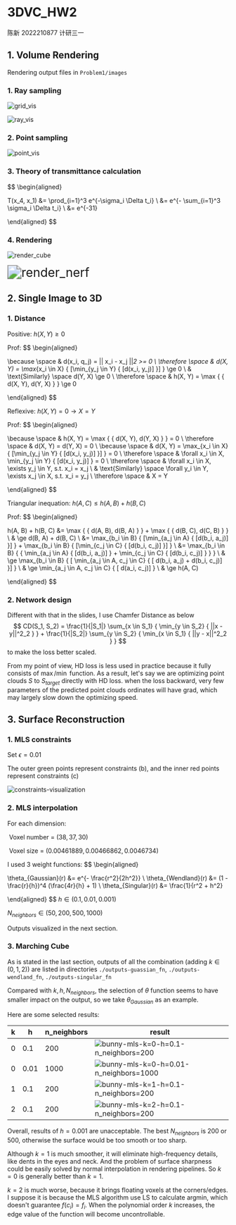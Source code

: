 # 3DVC_HW2

陈新	2022210877	计研三一



## 1. Volume Rendering

Rendering output files in `Problem1/images`

### 1. Ray sampling

![grid_vis](Problem1/images/grid_vis.png)

![ray_vis](Problem1/images/ray_vis.png)



### 2. Point sampling

![point_vis](Problem1/images/point_vis.png)



### 3. Theory of transmittance calculation

$$
\begin{aligned}

T(x_4, x_1) 
&= \prod_{i=1}^3 e^{-\sigma_i \Delta t_i}	\\
&= e^{- \sum_{i=1}^3 \sigma_i \Delta t_i}	\\
&= e^{-31}

\end{aligned}
$$



### 4. Rendering

![render_cube](Problem1/images/render_cube.gif)

<img src="Problem1/images/render_nerf.gif" alt="render_nerf" style="zoom: 200%;" />



## 2. Single Image to 3D

### 1. Distance

Positive: $h(X, Y) \ge 0$

Prof:
$$
\begin{aligned}

\because \space & d(x_i, q_j) = || x_i - x_j ||_2 >= 0	\\
\therefore \space & d(X, Y) = \max_{x_i \in X} { [\min_{y_j \in Y} { [d(x_i, y_j)] }] } \ge 0	\\
& \text{Similarly} \space d(Y, X) \ge 0	\\
\therefore \space & h(X, Y) = \max { \{ d(X, Y), d(Y, X) \} } \ge 0

\end{aligned}
$$


Reflexive: $h(X, Y) = 0 \rightarrow X = Y$

Prof:
$$
\begin{aligned}

\because \space & h(X, Y) = \max { \{ d(X, Y), d(Y, X) \} } = 0	\\
\therefore \space & d(X, Y) = d(Y, X) = 0	\\
\because \space & d(X, Y) = \max_{x_i \in X} { [\min_{y_j \in Y} { [d(x_i, y_j)] }] } = 0	\\
\therefore \space & \forall x_i \in X, \min_{y_j \in Y} { [d(x_i, y_j)] } = 0	\\
\therefore \space & \forall x_i \in X, \exists y_j \in Y, s.t. x_i = x_j	\\
& \text{Similarly} \space \forall y_i \in Y, \exists x_j \in X, s.t. x_i = y_j	\\
\therefore \space & X = Y

\end{aligned}
$$


Triangular inequation: $h(A, C) \le h(A, B) + h(B, C)$

Prof:
$$
\begin{aligned}

h(A, B) + h(B, C)
&= \max { \{ d(A, B), d(B, A) \} } + \max { \{ d(B, C), d(C, B) \} }	\\
& \ge d(B, A) + d(B, C)	\\
&= \max_{b_i \in B} { [\min_{a_j \in A} { [d(b_i, a_j)] }] } + \max_{b_i \in B} { [\min_{c_j \in C} { [d(b_i, c_j)] }] }	\\
&= \max_{b_i \in B} { \{ \min_{a_j \in A} { [d(b_i, a_j)] } + \min_{c_j \in C} { [d(b_i, c_j)] } \} }	\\
& \ge \max_{b_i \in B} { [ \min_{a_j \in A, c_j \in C} { [ d(b_i, a_j) + d(b_i, c_j)] }] }	\\
& \ge \min_{a_j \in A, c_j \in C} { [ d(a_i, c_j)] }	\\
& \ge h(A, C)

\end{aligned}
$$


### 2. Network design

Different with that in the slides, I use Chamfer Distance as below
$$
CD(S_1, S_2) = \frac{1}{|S_1|} \sum_{x \in S_1} { \min_{y \in S_2} { ||x - y||^2_2 } } + \frac{1}{|S_2|} \sum_{y \in S_2} { \min_{x \in S_1} { ||y - x||^2_2 } }
$$
to make the loss better scaled. 



From my point of view, HD loss is less used in practice because it fully consists of $\max/\min$ function. As a result, let's say we are optimizing point clouds $S$ to $S_{target}$ directly with HD loss. when the loss backward, very few parameters of the predicted point clouds ordinates will have grad, which may largely slow down the optimizing speed.  




## 3. Surface Reconstruction

### 1. MLS constraints

Set $\epsilon = 0.01$

The outer green points represent constraints (b), and the inner red points represent constraints (c)

![constraints-visualization](Problem3/constraints-visualization.png)



### 2. MLS interpolation

For each dimension: 

​	Voxel number =  $(38, 37, 30)$

​	Voxel size = $(0.00461889, 0.00466862, 0.0046734)$



I used 3 weight functions:
$$
\begin{aligned}

\theta_{Gaussian}(r) &= e^{- \frac{r^2}{2h^2}}	\\
\theta_{Wendland}(r) &= (1 - \frac{r}{h})^4 (\frac{4r}{h} + 1)	\\
\theta_{Singular}(r) &= \frac{1}{r^2 + h^2}

\end{aligned}
$$
$h \in (0.1, 0.01, 0.001)$

$N_{neighbors} \in (50, 200, 500, 1000)$

Outputs visualized in the next section. 



### 3. Marching Cube

As is stated in the last section, outputs of all the combination (adding $k \in (0, 1, 2)$) are listed in directories `./outputs-guassian_fn`, `./outputs-wendland_fn`, `./outputs-singular_fn`

Compared with $k, h, N_{neighbors}$, the selection of $\theta$ function seems to have smaller impact on the output, so we take $\theta_{Gaussian}$ as an example. 



Here are some selected results: 

| k    | h    | n_neighbors | result                                                       |
| ---- | ---- | :---------- | ------------------------------------------------------------ |
| 0    | 0.1  | 200         | ![bunny-mls-k=0-h=0.1-n_neighbors=200](Problem3/pictures/bunny-mls-k=0-h=0.1-n_neighbors=200.png) |
| 0    | 0.01 | 1000        | ![bunny-mls-k=0-h=0.01-n_neighbors=1000](Problem3/pictures/bunny-mls-k=0-h=0.01-n_neighbors=1000.png) |
| 1    | 0.1  | 200         | ![bunny-mls-k=1-h=0.1-n_neighbors=200](Problem3/pictures/bunny-mls-k=1-h=0.1-n_neighbors=200.png) |
| 2    | 0.1  | 200         | ![bunny-mls-k=2-h=0.1-n_neighbors=200](Problem3/pictures/bunny-mls-k=2-h=0.1-n_neighbors=200.png) |



Overall, results of $h = 0.001$ are unacceptable. The best $N_{neighbors}$ is 200 or 500, otherwise the surface would be too smooth or too sharp. 



Although $k = 1$ is much smoother, it will eliminate high-frequency details, like dents in the eyes and neck. And the problem of surface sharpness could be easily solved by normal interpolation in rendering pipelines. So $k = 0$ is generally better than $k = 1$. 



$k=2$ is much worse, because it brings floating voxels at the corners/edges. I suppose it is because the MLS algorithm use LS to calculate argmin, which doesn't guarantee $f(c_i) = f_i$. When the polynomial order $k$ increases, the edge value of the function will become uncontrollable.  
